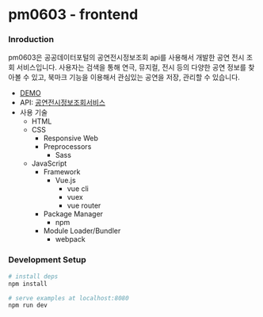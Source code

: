 # pm0603 - frontend

### Inroduction
pm0603은 공공데이터포털의 공연전시정보조회 api를 사용해서 개발한 공연 전시 조회 서비스입니다. 사용자는 검색을 통해 연극, 뮤지컬, 전시 등의 다양한 공연 정보를 찾아볼 수 있고, 북마크 기능을 이용해서 관심있는 공연을 저장, 관리할 수 있습니다.

- [DEMO](http://www.pm0603.com/)
- API: [공연전시정보조회서비스](https://www.data.go.kr/dataset/15000120/openapi.do?mypageFlag=Y)
- 사용 기술
  - HTML
  - CSS
    - Responsive Web
    - Preprocessors
      - Sass
  - JavaScript
    - Framework
      - Vue.js
        - vue cli
        - vuex
        - vue router
    - Package Manager
      - npm
    - Module Loader/Bundler
      - webpack

### Development Setup

``` bash
# install deps
npm install

# serve examples at localhost:8080
npm run dev
```
